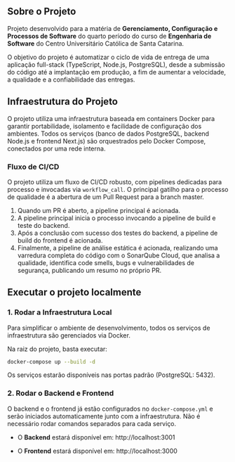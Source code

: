 ## Sobre o Projeto

Projeto desenvolvido para a matéria de **Gerenciamento, Configuração e Processos de Software** do quarto período do curso de **Engenharia de Software** do Centro Universitário Católica de Santa Catarina.

O objetivo do projeto é automatizar o ciclo de vida de entrega de uma aplicação full-stack (TypeScript, Node.js, PostgreSQL), desde a submissão do código até a implantação em produção, a fim de aumentar a velocidade, a qualidade e a confiabilidade das entregas.

## Infraestrutura do Projeto

O projeto utiliza uma infraestrutura baseada em containers Docker para garantir portabilidade, isolamento e facilidade de configuração dos ambientes. Todos os serviços (banco de dados PostgreSQL, backend Node.js e frontend Next.js) são orquestrados pelo Docker Compose, conectados por uma rede interna.

### Fluxo de CI/CD

O projeto utiliza um fluxo de CI/CD robusto, com pipelines dedicadas para processo e invocadas via `workflow_call`. O principal gatilho para o processo de qualidade é a abertura de um Pull Request para a branch master.

1. Quando um PR é aberto, a pipeline principal é acionada.
2. A pipeline principal inicia o processo invocando a pipeline de build e teste do backend.
3. Após a conclusão com sucesso dos testes do backend, a pipeline de build do frontend é acionada.
4. Finalmente, a pipeline de análise estática é acionada, realizando uma varredura completa do código com o SonarQube Cloud, que analisa a qualidade, identifica code smells, bugs e vulnerabilidades de segurança, publicando um resumo no próprio PR.

## Executar o projeto localmente

### 1. Rodar a Infraestrutura Local

Para simplificar o ambiente de desenvolvimento, todos os serviços de infraestrutura são gerenciados via Docker.

Na raiz do projeto, basta executar:

```bash
docker-compose up --build -d
```

Os serviços estarão disponíveis nas portas padrão (PostgreSQL: 5432).

### 2. Rodar o Backend e Frontend

O backend e o frontend já estão configurados no `docker-compose.yml` e serão iniciados automaticamente junto com a infraestrutura. Não é necessário rodar comandos separados para cada serviço.

- O **Backend** estará disponível em: http://localhost:3001

- O **Frontend** estará disponível em: http://localhost:3000

